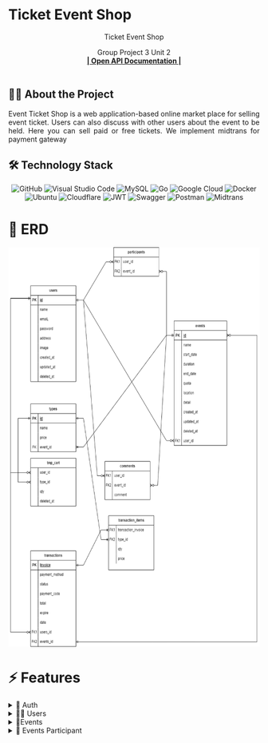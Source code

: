 # Ticket Event Shop

<div align="center">
  <p>
    Ticket Event Shop
  </p>

  <p align="center">
    Group Project 3 Unit 2
    <br />
    <a href="https://app.swaggerhub.com/apis/ropel12/tes/1.0.0"><strong>| Open API Documentation |</strong></a>
    <br />
    <br />
  </p>
</div>

## 🧑‍💻 About the Project

<p align="justify">Event Ticket Shop is a web application-based online market place for selling event ticket. Users can also discuss with other users about the event to be held. Here you can sell paid or free tickets. We implement midtrans for payment gateway</p>


## 🛠 Technology Stack
<div align="center">

![GitHub](https://img.shields.io/badge/github-%23121011.svg?style=for-the-badge&logo=github&logoColor=white)
![Visual Studio Code](https://img.shields.io/badge/Visual%20Studio%20Code-0078d7.svg?style=for-the-badge&logo=visual-studio-code&logoColor=white)
![MySQL](https://img.shields.io/badge/mysql-%2300f.svg?style=for-the-badge&logo=mysql&logoColor=white)
![Go](https://img.shields.io/badge/go-%2300ADD8.svg?style=for-the-badge&logo=go&logoColor=white)
![Google Cloud](https://img.shields.io/badge/GoogleCloud-%234285F4.svg?style=for-the-badge&logo=google-cloud&logoColor=white)
![Docker](https://img.shields.io/badge/docker-%230db7ed.svg?style=for-the-badge&logo=docker&logoColor=white)
![Ubuntu](https://img.shields.io/badge/Ubuntu-E95420?style=for-the-badge&logo=ubuntu&logoColor=white)
![Cloudflare](https://img.shields.io/badge/Cloudflare-F38020?style=for-the-badge&logo=Cloudflare&logoColor=white)
![JWT](https://img.shields.io/badge/JWT-black?style=for-the-badge&logo=JSON%20web%20tokens)
![Swagger](https://img.shields.io/badge/-Swagger-%23Clojure?style=for-the-badge&logo=swagger&logoColor=white)
![Postman](https://img.shields.io/badge/Postman-FF6C37?style=for-the-badge&logo=postman&logoColor=white)
![Midtrans](https://img.shields.io/badge/Midtrans-FF6C37?style=for-the-badge&logo=midtrans&logoColor=white)

  </div>

# 🔗 ERD

<div align="center">
<img src="docs/erd.png" width="800" height="800">
  </div>

  # ⚡ Features

<details>
  <summary>🎫 Auth</summary>
  
| Method      | Endpoint            | Params      |q-Params            | JWT Token   | Function                                |
| ----------- | ------------------- | ----------- |--------------------| ----------- | --------------------------------------- |
| POST        | /register           | -           |-                   | NO         | Register a new User                |
| POST        | /login      | -           |-                   | NO         | Login to the system        |
  
</details>

<details>
  <summary>🙍‍♂️ Users</summary>
  
| Method      | Endpoint            | Params      |q-Params            | JWT Token   | Function                                |
| ----------- | ------------------- | ----------- |--------------------| ----------- | --------------------------------------- |
| GET        | /users           | -           |-                   | YES         | Show profile                |
| PUT        | /users      | -           |-                   | YES         | Update profile data        |
| DELETE        | /users      | -           |-                   | YES         | Delete user data        |
| GET        | /users/events      | -           |-                   | YES         | Show list user event's        |
| GET        | /users/history      | -           |-                   | YES         | Show history        |
| GET        | /users/transaction      | -           |-                   | YES         | show data of user ticket's        |
</details>

<details>
  <summary>🕺Events</summary>
  
| Method      | Endpoint            | Params      |q-Params            | JWT Token   | Function                                |
| ----------- | ------------------- | ----------- |--------------------| ----------- | --------------------------------------- |
| PUT        | /events      | -           |-                   | YES         | Update event data        |
| POST        | /events      | -           |-                   | YES         | Post new event        |
| GET        | /events           | -           |-                   | YES         | Show all events                |
| DELETE        | /events/{id_event}     | id_event           |-                   | YES         | Delete event by ID        |
| GET        | /events/{id_event}      | id_event           |-                   | YES         | Show detail event        |
| POST        | /events/participant      | -           |-                   | YES         | Join the event        |
</details>

<details>
  <summary>👋 Events Participant</summary>
  
| Method      | Endpoint            | Params      |q-Params            | JWT Token   | Function                                |
| ----------- | ------------------- | ----------- |--------------------| ----------- | --------------------------------------- |
| POST        | /comments           | -           |-                   | YES         | Create a new comment                |
  
</details>
